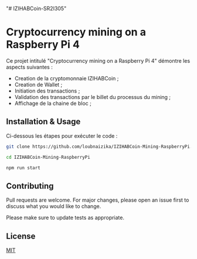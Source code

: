"# IZIHABCoin-SR2I305" 
# Cryptocurrency mining on a Raspberry Pi 4

Ce projet intitulé "Cryptocurrency mining on a Raspberry Pi 4" démontre les aspects suivantes : 
* Creation de la cryptomonnaie IZIHABCoin ;
* Creation de Wallet ;
* Initiation des transactions ;
* Validation des transactions par le billet du processus du mining ;
* Affichage de la chaine de bloc ;

## Installation & Usage
Ci-dessous les étapes pour exécuter le code :

```bash
git clone https://github.com/loubnaizika/IZIHABCoin-Mining-RaspberryPi.git
```
```bash
cd IZIHABCoin-Mining-RaspberryPi
```
```bash
npm run start
```

## Contributing
Pull requests are welcome. For major changes, please open an issue first to discuss what you would like to change.

Please make sure to update tests as appropriate.

## License
[MIT](https://choosealicense.com/licenses/mit/)
